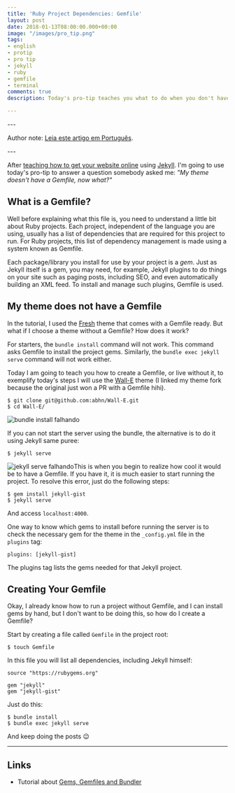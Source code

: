 ```yaml
---
title: 'Ruby Project Dependencies: Gemfile'
layout: post
date: 2018-01-13T08:00:00.000+00:00
image: "/images/pro_tip.png"
tags:
- english
- protip
- pro tip
- jekyll
- ruby
- gemfile
- terminal
comments: true
description: Today's pro-tip teaches you what to do when you don't have a Gemfile

---
```

\---

Author note: [Leia este artigo em Português](https://jtemporal.com/gemfile/).

\---

After [teaching how to get your website online](https://translate.googleusercontent.com/translate_c?depth=1&rurl=translate.google.com&sl=auto&sp=nmt4&tl=en&u=http://jtemporal.com/do-tema-ao-ar/&xid=17259,1500000,15700002,15700021,15700186,15700190,15700256,15700259,15700262,15700265,15700271,15700283&usg=ALkJrhjY8BCFOb0VuCzIEDasyaE7ldKdZA) using [Jekyll](https://jekyllrb.com). I'm going to use today's pro-tip to answer a question somebody asked me: _"My theme doesn't have a Gemfile, now what?"_

## What is a Gemfile?

Well before explaining what this file is, you need to understand a little bit about Ruby projects. Each project, independent of the language you are using, usually has a list of dependencies that are required for this project to run. For Ruby projects, this list of dependency management is made using a system known as Gemfile.

Each package/library you install for use by your project is a _gem_. Just as Jekyll itself is a gem, you may need, for example, Jekyll plugins to do things on your site such as paging posts, including SEO, and even automatically building an XML feed. To install and manage such plugins, Gemfile is used.

## My theme does not have a Gemfile

In the tutorial, I used the [Fresh](http://jekyllthemes.org/themes/fresh/) theme that comes with a Gemfile ready. But what if I choose a theme without a Gemfile? How does it work?

For starters, the `bundle install` command will not work. This command asks Gemfile to install the project gems. Similarly, the `bundle exec jekyll serve` command will not work either.

Today I am going to teach you how to create a Gemfile, or live without it, to exemplify today's steps I will use the [Wall-E](https://github.com/jtemporal/Wall-E) theme (I linked my theme fork because the original just won a PR with a Gemfile hihi).

    $ git clone git@github.com:abhn/Wall-E.git
    $ cd Wall-E/

![bundle install falhando](https://i.imgur.com/Efo1e1C.png)

If you can not start the server using the bundle, the alternative is to do it using Jekyll same puree:

    $ jekyll serve

![jekyll serve falhando](https://i.imgur.com/RGYPVQu.png)This is when you begin to realize how cool it would be to have a Gemfile. If you have it, it is much easier to start running the project. To resolve this error, just do the following steps:

    $ gem install jekyll-gist
    $ jekyll serve

And access  `localhost:4000`.

One way to know which gems to install before running the server is to check the necessary gem for the theme in the `_config.yml` file in the `plugins` tag:

    plugins: [jekyll-gist]

The plugins tag lists the gems needed for that Jekyll project.

## Creating Your Gemfile

Okay, I already know how to run a project without Gemfile, and I can install gems by hand, but I don't want to be doing this, so how do I create a Gemfile?

Start by creating a file called `Gemfile` in the project root:

    $ touch Gemfile

In this file you will list all dependencies, including Jekyll himself:

    source "https://rubygems.org"
    
    gem "jekyll"
    gem "jekyll-gist"

Just do this:

    $ bundle install
    $ bundle exec jekyll serve

And keep doing the posts 😉

***

## Links

* Tutorial about [Gems, Gemfiles and Bundler](https://learn.cloudcannon.com/jekyll/gemfiles-and-the-bundler/)